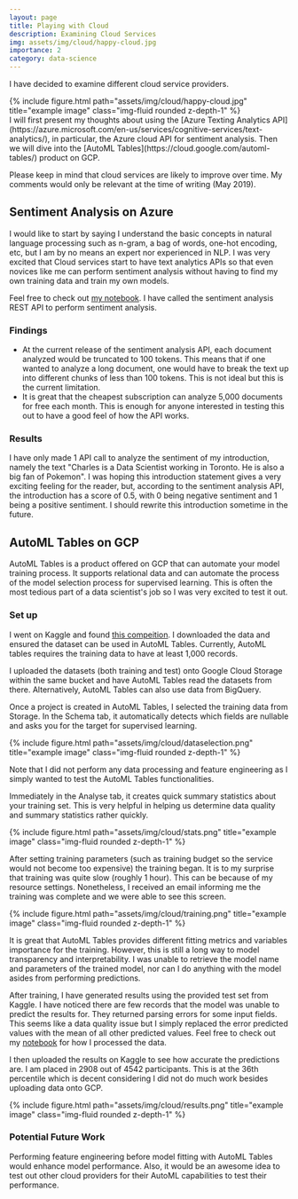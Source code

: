 ```yaml
---
layout: page
title: Playing with Cloud
description: Examining Cloud Services
img: assets/img/cloud/happy-cloud.jpg
importance: 2
category: data-science
---
```


I have decided to examine different cloud service providers. 
<div class="row justify-content-sm-center">
    <div class="col-sm-8 mt-3 mt-md-0">
        {% include figure.html path="assets/img/cloud/happy-cloud.jpg" title="example image" class="img-fluid rounded z-depth-1" %}
    </div>
</div>
I will first present my thoughts about using the [Azure Texting Analytics API](https://azure.microsoft.com/en-us/services/cognitive-services/text-analytics/), in particular, the Azure cloud API for sentiment analysis. Then we will dive into the [AutoML Tables](https://cloud.google.com/automl-tables/) product on GCP.

Please keep in mind that cloud services are likely to improve over time. My comments would only be relevant at the time of writing (May 2019).

## Sentiment Analysis on Azure

I would like to start by saying I understand the basic concepts in natural language processing such as n-gram, a bag of words, one-hot encoding, etc, but I am by no means an expert nor experienced in NLP. I was very excited that Cloud services start to have text analytics APIs so that even novices like me can perform sentiment analysis without having to find my own training data and train my own models.

Feel free to check out [my notebook](https://github.com/tsangcharles/nlp-demo/blob/master/AzureDemo.ipynb). I have called the sentiment analysis REST API to perform sentiment analysis. 

### Findings
- At the current release of the sentiment analysis API, each document analyzed would be truncated to 100 tokens. This means that if one wanted to analyze a long document, one would have to break the text up into different chunks of less than 100 tokens. This is not ideal but this is the current limitation.
- It is great that the cheapest subscription can analyze 5,000 documents for free each month. This is enough for anyone interested in testing this out to have a good feel of how the API works.

### Results
I have only made 1 API call to analyze the sentiment of my introduction, namely the text "Charles is a Data Scientist working in Toronto. He is also a big fan of Pokemon". I was hoping this introduction statement gives a very exciting feeling for the reader, but, according to the sentiment analysis API, the introduction has a score of 0.5, with 0 being negative sentiment and 1 being a positive sentiment. I should rewrite this introduction sometime in the future.


## AutoML Tables on GCP

AutoML Tables is a product offered on GCP that can automate your model training process. It supports relational data and can automate the process of the model selection process for supervised learning. This is often the most tedious part of a data scientist's job so I was very excited to test it out. 

### Set up
I went on Kaggle and found [this compeition](https://www.kaggle.com/c/house-prices-advanced-regression-techniques). I downloaded the data and ensured the dataset can be used in AutoML Tables. Currently, AutoML tables requires the training data to have at least 1,000 records. 

I uploaded the datasets (both training and test) onto Google Cloud Storage within the same bucket and have AutoML Tables read the datasets from there. Alternatively, AutoML Tables can also use data from BigQuery. 

Once a project is created in AutoML Tables, I selected the training data from Storage. In the Schema tab, it automatically detects which fields are nullable and asks you for the target for supervised learning.

<div class="row justify-content-sm-center">
    <div class="col-sm-8 mt-3 mt-md-0">
        {% include figure.html path="assets/img/cloud/dataselection.png" title="example image" class="img-fluid rounded z-depth-1" %}
    </div>
</div>

Note that I did not perform any data processing and feature engineering as I simply wanted to test the AutoML Tables functionalities. 

Immediately in the Analyse tab, it creates quick summary statistics about your training set. This is very helpful in helping us determine data quality and summary statistics rather quickly.

<div class="row justify-content-sm-center">
    <div class="col-sm-8 mt-3 mt-md-0">
        {% include figure.html path="assets/img/cloud/stats.png" title="example image" class="img-fluid rounded z-depth-1" %}
    </div>
</div>

After setting training parameters (such as training budget so the service would not become too expensive) the training began. It is to my surprise that training was quite slow (roughly 1 hour). This can be because of my resource settings. Nonetheless, I received an email informing me the training was complete and we were able to see this screen.

<div class="row justify-content-sm-center">
    <div class="col-sm-8 mt-3 mt-md-0">
        {% include figure.html path="assets/img/cloud/training.png" title="example image" class="img-fluid rounded z-depth-1" %}
    </div>
</div>

It is great that AutoML Tables provides different fitting metrics and variables importance for the training. However, this is still a long way to model transparency and interpretability. I was unable to retrieve the model name and parameters of the trained model, nor can I do anything with the model asides from performing predictions. 

After training, I have generated results using the provided test set from Kaggle. I have noticed there are few records that the model was unable to predict the results for. They returned parsing errors for some input fields. This seems like a data quality issue but I simply replaced the error predicted values with the mean of all other predicted values. Feel free to check out my [notebook](https://github.com/tsangcharles/gcp-kaggle-house-sale-demo/blob/master/GCPAutoMLPostProcessing.ipynb) for how I processed the data.

I then uploaded the results on Kaggle to see how accurate the predictions are. I am placed in 2908 out of 4542 participants. This is at the 36th percentile which is decent considering I did not do much work besides uploading data onto GCP.

<div class="row justify-content-sm-center">
    <div class="col-sm-8 mt-3 mt-md-0">
        {% include figure.html path="assets/img/cloud/results.png" title="example image" class="img-fluid rounded z-depth-1" %}
    </div>
</div>

### Potential Future Work
Performing feature engineering before model fitting with AutoML Tables would enhance model performance. Also, it would be an awesome idea to test out other cloud providers for their AutoML capabilities to test their performance. 